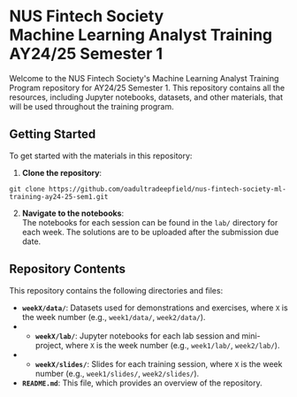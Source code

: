 # NUS Fintech Society <br> Machine Learning Analyst Training AY24/25 Semester 1

Welcome to the NUS Fintech Society's Machine Learning Analyst Training Program repository for AY24/25 Semester 1. This repository contains all the resources, including Jupyter notebooks, datasets, and other materials, that will be used throughout the training program.

## Getting Started
To get started with the materials in this repository:

1. **Clone the repository**:
```
git clone https://github.com/oadultradeepfield/nus-fintech-society-ml-training-ay24-25-sem1.git
```
2. **Navigate to the notebooks**: <br>
The notebooks for each session can be found in the `lab/` directory for each week. The solutions are to be uploaded after the submission due date.

## Repository Contents
This repository contains the following directories and files:

- **`weekX/data/`**: Datasets used for demonstrations and exercises, where `X` is the week number (e.g., `week1/data/`, `week2/data/`).
- - **`weekX/lab/`**: Jupyter notebooks for each lab session and mini-project, where `X` is the week number (e.g., `week1/lab/`, `week2/lab/`).
- - **`weekX/slides/`**: Slides for each training session, where `X` is the week number (e.g., `week1/slides/`, `week2/slides/`).
- **`README.md`**: This file, which provides an overview of the repository.

